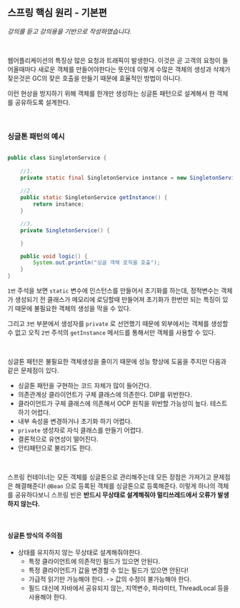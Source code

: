 ## 스프링 핵심 원리 - 기본편
_강의를 듣고 강의용을 기반으로 작성하였습니다._

<br>

웹어플리케이션의 특징상 많은 요청과 트래픽이 발생한다. 이것은 곧 고객의 요청이 들어올때마다 새로운 객체를 만들어야한다는 뜻인데 이렇게 수많은 객체의 생성과 
삭제가 잦은것은 GC의 잦은 호출을 만들기 때문에 효율적인 방법이 아니다. 

이런 현상을 방지하기 위해 객체를 한개만 생성하는 싱글톤 패턴으로 설계해서 한 객체를 공유하도록 설계한다.

<br>

### 싱글톤 패턴의 예시
```java

public class SingletonService {
    
    //1.
    private static final SingletonService instance = new SingletonService();
    
    //2.
    public static SingletonService getInstance() {
        return instance;
    }

    //3.
    private SingletonService() {

    }

    public void logic() {
        System.out.println("싱글 객체 로직을 호출");
    }
}

```
 `1번` 주석을 보면 `static` 변수에 인스턴스를 만들어서 초기화를 하는데, 정적변수는 객체가 생성되기 전 클래스가 메모리에 로딩할때 만들어져 초기화가 한번만 되는 
 특징이 있기 때문에 불필요한 객체의 생성을 막을 수 있다.

그리고 `3번` 부분에서 생성자를 `private` 로 선언했기 때문에 외부에서는 객체를 생성할수 없고 오직 `2번` 주석의 `getInstance` 메서드를 통해서만 객체를 
사용할 수 있다.

<br>

싱글톤 패턴은 불필요한 객체생성을 줄이기 때문에 성능 향상에 도움을 주지만 다음과 같은 문제점이 있다.

- 싱글톤 패턴을 구현하는 코드 자체가 많이 들어간다.
- 의존관계상 클라이언트가 구체 클래스에 의존한다. DIP를 위반한다. 
- 클라이언트가 구체 클래스에 의존해서 OCP 원칙을 위반할 가능성이 높다. 테스트하기 어렵다.
- 내부 속성을 변경하거나 초기화 하기 어렵다.
- `private` 생성자로 자식 클래스를 만들기 어렵다.
- 결론적으로 유연성이 떨어진다.
- 안티패턴으로 불리기도 한다.

<br>

스프링 컨테이너는 모든 객체를 싱글톤으로 관리해주는데 모든 장점은 가져가고 문제점은 해결해준다! `@Bean` 으로 등록된 객체를 싱글톤으로 등록해준다.
이렇게 하나의 객체를 공유하다보니 스프링 빈은 **반드시 무상태로 설계해줘야 멀티쓰레드에서 오류가 발생하지 않는다.** 

<br>

#### 싱글톤 방식의 주의점
- 상태를 유지하지 않는 무상태로 설계해줘야한다.
  - 특정 클라이언트에 의존적인 필드가 있으면 안된다.
  - 특정 클라이언트가 값을 변경할 수 있는 필드가 있으면 안된다!
  - 가급적 읽기만 가능해야 한다. -> 값의 수정이 불가능해야 한다.
  - 필드 대신에 자바에서 공유되지 않는, 지역변수, 파라미터, ThreadLocal 등을 사용해야 한다.


 
<br>
<br>



